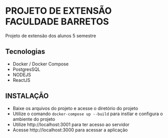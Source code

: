 # PROJETO DE EXTENSÃO FACULDADE BARRETOS

Projeto de extensão dos alunos 5 semestre 

## Tecnologias

- Docker / Docker Compose
- PostgresSQL
- NODEJS 
- ReactJS

## INSTALAÇÃO

- Baixe os arquivos do projeto e acesse o diretório do projeto
- Utilize o comando `docker-compose up --build` para instlar e configura o ambiente do projeto
- Utilize  http://localhost:3001 para ter acesso ao servidor
- Acesse  http://localhost:3000 para acessar a aplicação